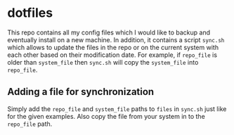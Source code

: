 # dotfiles

This repo contains all my config files  which I would like to backup and 
eventually install on a new machine.  In addition, it contains a script 
`sync.sh` which allows to update the files in the repo or on the current system
with each other based on their modification date.  For example, if `repo_file` 
is older than `system_file` then `sync.sh` will copy the `system_file` into
`repo_file`.

## Adding a file for synchronization

Simply add the `repo_file` and `system_file` paths to `files` in `sync.sh` just
like for the given examples. Also copy the file from your system in to the
`repo_file` path.
